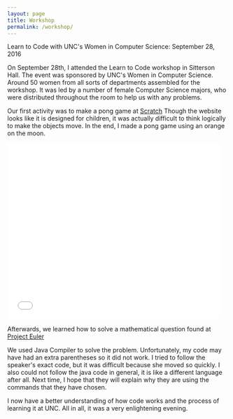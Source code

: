 ```yaml
---
layout: page
title: Workshop
permalink: /workshop/
---
```

<div class="man-title">
  Learn to Code with UNC's Women in Computer Science: September 28, 2016
</div>

<p> On September 28th, I attended the Learn to Code workshop in Sitterson Hall.  The event was sponsored by UNC's Women in Computer Science.  Around 50 women from all sorts of departments assembled for the workshop.  It was led by a number of female Computer Science majors, who were distributed throughout the room to help us with any problems.  </p>

<p> Our first activity was to make a pong game at <a href="http://scratch.mit.edu/">Scratch</a>  Though the website looks like it is designed for children, it was actually difficult to think logically to make the objects move.  In the end, I made a pong game using an orange on the moon. </p>


<iframe allowtransparency="true" width="485" height="402" src="//scratch.mit.edu/projects/embed/126529762/?autostart=false" frameborder="0" allowfullscreen></iframe>
    
    
    
<p> Afterwards, we learned how to solve a mathematical question found at <a href="https://projecteuler.net/problem=1/">Project Euler</a>  </p>

<p> We used Java Compiler to solve the problem.  Unfortunately, my code may have had an extra parentheses so it did not work.  I tried to follow the speaker's exact code, but it was difficult because she moved so quickly.  I also could not follow the java code in general, it is like a different language after all.  Next time, I hope that they will explain why they are using the commands that they have chosen. </p>

<p>  I now have a better understanding of how code works and the process of learning it at UNC.  All in all, it was a very enlightening evening.  </p>


